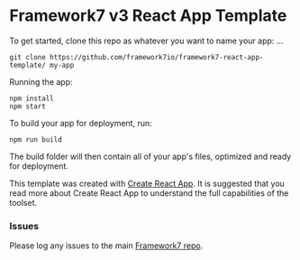 # Framework7 v3 React App Template

To get started, clone this repo as whatever you want to name your app:
...

```
git clone https://github.com/framework7io/framework7-react-app-template/ my-app
```

Running the app:

```
npm install
npm start
```

To build your app for deployment, run:

```
npm run build
```

The build folder will then contain all of your app's files, optimized and ready for deployment.

This template was created with [Create React App](https://github.com/facebookincubator/create-react-app). It is suggested that you read more about Create React App to understand the full capabilities of the toolset.

### Issues

Please log any issues to the main [Framework7 repo](https://github.com/framework7io/framework7/issues).
